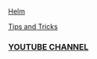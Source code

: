 [Helm](https://helm.sh/docs/)
</br>

[Tips and Tricks](https://github.com/amitk030/CKAD-exercises-and-solutions/blob/master/tips_and_tricks.md)

### [YOUTUBE CHANNEL](https://www.youtube.com/@TheK8sLabs?sub_confirmation=1)